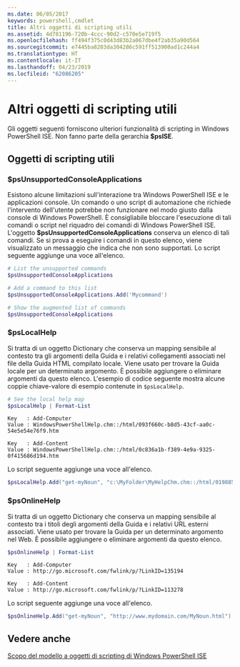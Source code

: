 ```yaml
---
ms.date: 06/05/2017
keywords: powershell,cmdlet
title: Altri oggetti di scripting utili
ms.assetid: 4d781196-720b-4ccc-90d2-c570e5e719f5
ms.openlocfilehash: ff494f375c0d43d83b2a067dbe4f2ab35a90d564
ms.sourcegitcommit: e7445ba8203da304286c591ff513900ad1c244a4
ms.translationtype: HT
ms.contentlocale: it-IT
ms.lasthandoff: 04/23/2019
ms.locfileid: "62086205"
---
```

# <a name="other-useful-scripting-objects"></a>Altri oggetti di scripting utili

Gli oggetti seguenti forniscono ulteriori funzionalità di scripting in Windows PowerShell ISE. Non fanno parte della gerarchia **$psISE**.

## <a name="useful-scripting-objects"></a>Oggetti di scripting utili

### <a name="psunsupportedconsoleapplications"></a>$psUnsupportedConsoleApplications

Esistono alcune limitazioni sull'interazione tra Windows PowerShell ISE e le applicazioni console. Un comando o uno script di automazione che richiede l'intervento dell'utente potrebbe non funzionare nel modo giusto dalla console di Windows PowerShell. È consigliabile bloccare l'esecuzione di tali comandi o script nel riquadro dei comandi di Windows PowerShell ISE. L'oggetto **$psUnsupportedConsoleApplications** conserva un elenco di tali comandi. Se si prova a eseguire i comandi in questo elenco, viene visualizzato un messaggio che indica che non sono supportati. Lo script seguente aggiunge una voce all'elenco.

```powershell
# List the unsupported commands
$psUnsupportedConsoleApplications

# Add a command to this list
$psUnsupportedConsoleApplications.Add('Mycommand')

# Show the augmented list of commands
$psUnsupportedConsoleApplications
```

### <a name="pslocalhelp"></a>$psLocalHelp

Si tratta di un oggetto Dictionary che conserva un mapping sensibile al contesto tra gli argomenti della Guida e i relativi collegamenti associati nel file della Guida HTML compilato locale. Viene usato per trovare la Guida locale per un determinato argomento. È possibile aggiungere o eliminare argomenti da questo elenco. L'esempio di codice seguente mostra alcune coppie chiave-valore di esempio contenute in `$psLocalHelp`.

```powershell
# See the local help map
$psLocalHelp | Format-List
```

```output
Key   : Add-Computer
Value : WindowsPowerShellHelp.chm::/html/093f660c-b8d5-43cf-aa0c-54e5e54e76f9.htm

Key   : Add-Content
Value : WindowsPowerShellHelp.chm::/html/0c836a1b-f389-4e9a-9325-0f415686d194.htm
```

Lo script seguente aggiunge una voce all'elenco.

```powershell
$psLocalHelp.Add("get-myNoun", "c:\MyFolder\MyHelpChm.chm::/html/0198854a-1298-57ae-aa0c-87b5e5a84712.htm")
```

### <a name="psonlinehelp"></a>$psOnlineHelp

Si tratta di un oggetto Dictionary che conserva un mapping sensibile al contesto tra i titoli degli argomenti della Guida e i relativi URL esterni associati. Viene usato per trovare la Guida per un determinato argomento nel Web. È possibile aggiungere o eliminare argomenti da questo elenco.

```powershell
$psOnlineHelp | Format-List
```

```output
Key   : Add-Computer
Value : http://go.microsoft.com/fwlink/p/?LinkID=135194

Key   : Add-Content
Value : http://go.microsoft.com/fwlink/p/?LinkID=113278
```

Lo script seguente aggiunge una voce all'elenco.

```powershell
$psOnlineHelp.Add("get-myNoun", "http://www.mydomain.com/MyNoun.html")
```

## <a name="see-also"></a>Vedere anche

[Scopo del modello a oggetti di scripting di Windows PowerShell ISE](../components/ise/object-model/Purpose-of-the-Windows-PowerShell-ISE-Scripting-Object-Model.md)